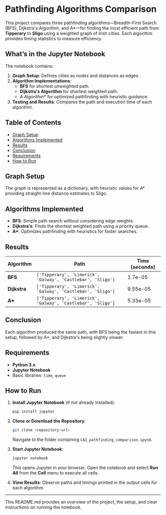 
# Pathfinding Algorithms Comparison

This project compares three pathfinding algorithms—Breadth-First Search (BFS), Dijkstra's Algorithm, and A*—for finding the most efficient path from **Tipperary** to **Sligo** using a weighted graph of Irish cities. Each algorithm provides timing statistics to measure efficiency.

## What’s in the Jupyter Notebook

The notebook contains:
1. **Graph Setup**: Defines cities as nodes and distances as edges.
2. **Algorithm Implementations**:
   - **BFS** for shortest unweighted path.
   - **Dijkstra's Algorithm** for shortest weighted path.
   - **A* Algorithm** for optimized pathfinding with heuristic guidance.
3. **Testing and Results**: Compares the path and execution time of each algorithm.

## Table of Contents

- [Graph Setup](#graph-setup)
- [Algorithms Implemented](#algorithms-implemented)
- [Results](#results)
- [Conclusion](#conclusion)
- [Requirements](#requirements)
- [How to Run](#how-to-run)

## Graph Setup

The graph is represented as a dictionary, with heuristic values for A* providing straight-line distance estimates to Sligo.

## Algorithms Implemented

- **BFS**: Simple path search without considering edge weights.
- **Dijkstra's**: Finds the shortest weighted path using a priority queue.
- **A\***: Optimizes pathfinding with heuristics for faster searches.

## Results

| Algorithm   | Path                                           | Time (seconds)           |
|-------------|------------------------------------------------|---------------------------|
| **BFS**     | `['Tipperary', 'Limerick', 'Galway', 'Castlebar', 'Sligo']` | 1.7e-05                  |
| **Dijkstra**| `['Tipperary', 'Limerick', 'Galway', 'Castlebar', 'Sligo']` | 9.55e-05                 |
| **A\***     | `['Tipperary', 'Limerick', 'Galway', 'Castlebar', 'Sligo']` | 5.33e-05                 |

## Conclusion

Each algorithm produced the same path, with BFS being the fastest in this setup, followed by A*, and Dijkstra's being slightly slower.

## Requirements

- **Python 3.x**
- **Jupyter Notebook**
- Basic libraries: `time`, `queue`

## How to Run

1. **Install Jupyter Notebook** (if not already installed):
   ```bash
   pip install jupyter
   ```

2. **Clone or Download the Repository**:
   ```bash
   git clone <repository-url>
   ```
   Navigate to the folder containing `CA1_pathfinding_comparison.ipynb`.

3. **Start Jupyter Notebook**:
   ```bash
   jupyter notebook
   ```
   This opens Jupyter in your browser. Open the notebook and select **Run All** from the **Cell** menu to execute all cells.

4. **View Results**: Observe paths and timings printed in the output cells for each algorithm.

---

This README.md provides an overview of the project, the setup, and clear instructions on running the notebook.

